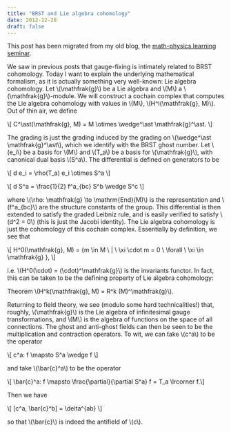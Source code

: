 ```yaml
---
title: "BRST and Lie algebra cohomology"
date: 2012-12-28
draft: false
---
```


This post has been migrated from my old blog, the [math-physics learning seminar](https://mathphysseminar.blogspot.com/).


We saw in previous posts that gauge-fixing is intimately related to BRST cohomology. Today I want to explain the underlying mathematical formalism, as it is actually something very well-known: Lie algebra cohomology. Let \\(\mathfrak{g}\\) be a Lie algebra and \\(M\\) a \\(\mathfrak{g}\\)-module. We will construct a cochain complex that computes the Lie algebra cohomology with values in \\(M\\), \\(H^i(\mathfrak{g}, M)\\). Out of thin air, we define

\\[ C^\ast(\mathfrak{g}, M) = M \otimes \wedge^\ast \mathfrak{g}^\ast. \\]

The grading is just the grading induced by the grading on \\(\wedge^\ast \mathfrak{g}^\ast\\), which we identify with the BRST ghost number. Let \\(e_i\\) be a basis for \\(M\\) and \\(T_a\\) be a basis for \\(\mathfrak{g}\\), with canonical dual basis \\(S^a\\). The differential is defined on generators to be

\\[ d e_i = \rho(T_a) e_i \otimes S^a \\]

\\[ d S^a = \frac{1}{2} f^a_{bc} S^b \wedge S^c \\]

where \\(\rho: \mathfrak{g} \to \mathrm{End}(M)\\) is the representation and \\(f^a_{bc}\\) are the structure constants of the group. This differential is then extended to satisfy the graded Leibniz rule, and is easily verified to satisfy \\(d^2 = 0\\) (this is just the Jacobi identity). The Lie algebra cohomology is just the cohomology of this cochain complex. Essentially by definition, we see that

\\[ H^0(\mathfrak{g}, M) = \{m \in M \ | \ \xi \cdot m = 0 \ \forall \ \xi \in \mathfrak{g} \}, \\]

i.e. \\(H^0(\cdot) = (\cdot)^\mathfrak{g}\\) is the invariants functor. In fact, this can be taken to be the defining property of Lie algebra cohomology:


Theorem \\(H^k(\mathfrak{g}, M) = R^k (M)^\mathfrak{g}\\).


Returning to field theory, we see (modulo some hard technicalities!) that, roughly, \\(\mathfrak{g}\\) is the Lie algebra of infinitesimal gauge transformations, and \\(M\\) is the algebra of functions on the space of all connections. The ghost and anti-ghost fields can then be seen to be the multiplication and contraction operators. To wit, we can take \\(c^a\\) to be the operator

\\[ c^a: f \mapsto S^a \wedge f \\]

and take \\(\bar{c}^a\\) to be the operator

\\[ \bar{c}^a: f \mapsto \frac{\partial}{\partial S^a} f  = T_a \lrcorner f.\\]

Then we have

\\[ [c^a, \bar{c}^b] = \delta^{ab} \\]

so that \\(\bar{c}\\) is indeed the antifield of \\(c\\).